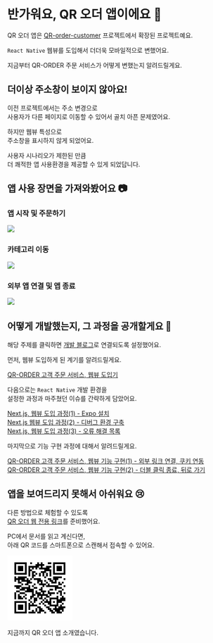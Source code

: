 # 반가워요, QR 오더 앱이에요 👋

QR 오더 앱은 [QR-order-customer](https://github.com/inseong01/QR-order-customer) 프로젝트에서 확장된 프로젝트예요.

`React Native` 웹뷰를 도입해서 더더욱 모바일적으로 변했어요.

지금부터 QR-ORDER 주문 서비스가 어떻게 변했는지 알려드릴게요.

## 더이상 주소창이 보이지 않아요!

이전 프로젝트에서는 주소 변경으로  
사용자가 다른 페이지로 이동할 수 있어서 골치 아픈 문제였어요.

하지만 웹뷰 특성으로  
주소창을 표시하지 않게 되었어요.

사용자 시나리오가 제한된 만큼  
더 쾌적한 앱 사용환경을 제공할 수 있게 되었답니다.

## 앱 사용 장면을 가져와봤어요 📷

### 앱 시작 및 주문하기

<img src='./docs/src/gif/qr_order_mobile-orderProcess_1.gif' width='45%'>

### 카테고리 이동

<img src='./docs/src/gif/qr_order_mobile-categoryMove_1.gif' width='45%'>

### 외부 앱 연결 및 앱 종료

<img src='./docs/src/gif/qr_order_mobile-rootPage_3.gif' width='45%'>

## 어떻게 개발했는지, 그 과정을 공개할게요 🙂

해당 주제를 클릭하면 [개발 블로그](https://inseong1204.tistory.com/category/%EA%B0%9C%EB%B0%9C%20%EB%AC%B8%EC%84%9C%3A%20FrontEnd)로 연결되도록 설정했어요.

먼저, 웹뷰 도입하게 된 계기를 알려드릴게요.

[QR-ORDER 고객 주문 서비스, 웹뷰 도입기](https://inseong1204.tistory.com/130)

다음으로는 `React Native` 개발 환경을  
설정한 과정과 마주쳤던 이슈를 간략하게 담았어요.

[Next.js, 웹뷰 도입 과정(1) - Expo 설치](https://inseong1204.tistory.com/127)  
[Next.js 웹뷰 도입 과정(2) - 디버그 환경 구축](https://inseong1204.tistory.com/128)  
[Next.js, 웹뷰 도입 과정(3) - 오류 해결 목록](https://inseong1204.tistory.com/129)

마지막으로 기능 구현 과정에 대해서 알려드릴게요.

[QR-ORDER 고객 주문 서비스, 웹뷰 기능 구현(1) - 외부 링크 연결, 쿠키 연동](https://inseong1204.tistory.com/131)  
[QR-ORDER 고객 주문 서비스, 웹뷰 기능 구현(2) - 더블 클릭 종료, 뒤로 가기](https://inseong1204.tistory.com/132)

## 앱을 보여드리지 못해서 아쉬워요 😢

다른 방법으로 체험할 수 있도록  
[QR 오더 웹 전용 링크](https://qr-order-client.vercel.app/1)를 준비했어요.

PC에서 문서를 읽고 계신다면,  
아래 QR 코드를 스마트폰으로 스캔해서 접속할 수 있어요.

![1번 테이블](./docs/src/img/table-1-QRcode.png)

지금까지 QR 오더 앱 소개였습니다.
